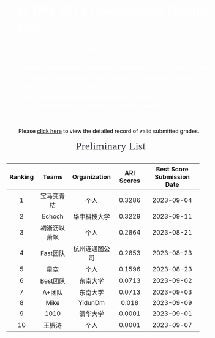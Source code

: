 <style>
.ICDM-banner {
    width: 100%;
    background-image: url("https://mdn.alipayobjects.com/huamei_qcdryc/afts/img/A*c41lRYAbTeYAAAAAAAAAAAAADgOBAQ/original");
    background-size: cover;
    background-repeat:no-repeat;
    font-family: AlibabaPuHuiTi_2_85_Bold;
    padding: 28px;
    color:#fff;
    font-size: 36px;
    font-weight: 700;
}
.p20{
    padding:0 20px;
}
.ICDM-part-title {
    height: 45px;
    width: 100%;
    font-family: AlibabaPuHuiTi_2_85_Bold;
    font-size: 28px;
    color: rgba(26, 27, 37, 0.88);
     font-weight:500;
     margin:15px 0;
     text-align:center;
}
.ICDM-part-text {
    font-family: PingFangSC;
    font-weight: 400;
    font-size: 14px;
    color: rgba(26, 27, 37, 0.65);
    line-height: 25px;
}
</style>

<div class="ICDM-banner">
    ICDM 2023 Competition Results List
    <div class="ICDM-part-text" style="color:#fff;">
    The evaluation function of the preliminary and semi-final stage is calculated according to Adjusted rand score (ARI). The result is the highest score in history, and the score list is updated on the website every day (T+1).
    <br>
    <strong style="color:#fff;">Contestants are requested to name the submitted txt file as "{team name}(required)-{organization name}(required)-{index}(optional).txt", for example "MaXiaoan-Individual.txt", "David-XXUniversity-exp1.txt".</strong>
    <br>
    <strong style="color:#fff;">Detailed score records for all valid submissions are attached: https://github.com/TuGraph-family/tugraph-db/discussions/284</strong>
    </div>
</div>

<div style="margin-top: 16px; font-weight: 500; text-align: right;">Please <a href='https://github.com/TuGraph-family/tugraph-db/discussions/284' target='_blank'>click here</a> to view the detailed record of valid submitted grades.</div>


<div class="ICDM-part-title p20">
Preliminary List
</div>

| Ranking | Teams | Organization | ARI Scores | Best Score Submission Date |
|:--------------------:|:----------------------:|:----------------------:|:--------------------:|:----------------------:|
|1|宝马变青桔|个人|0.3286|2023-09-04|
|2|Echoch|华中科技大学|0.3229|2023-09-11|
|3|初淅沥以萧飒|个人|0.2864|2023-08-21|
|4|Fast团队|杭州连通图公司|0.2853|2023-08-23|
|5|星空|个人|0.1596|2023-08-23|
|6|Best团队|东南大学|0.0713|2023-09-02|
|7|A+团队|东南大学|0.0713|2023-09-03|
|8|Mike|YidunDm|0.018|2023-09-09|
|9|1010|清华大学|0.0001|2023-09-01|
|10|王振涛|个人|0.0001|2023-09-07|
